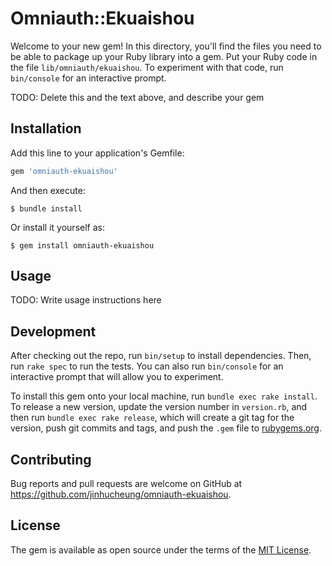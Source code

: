 # Omniauth::Ekuaishou

Welcome to your new gem! In this directory, you'll find the files you need to be able to package up your Ruby library into a gem. Put your Ruby code in the file `lib/omniauth/ekuaishou`. To experiment with that code, run `bin/console` for an interactive prompt.

TODO: Delete this and the text above, and describe your gem

## Installation

Add this line to your application's Gemfile:

```ruby
gem 'omniauth-ekuaishou'
```

And then execute:

    $ bundle install

Or install it yourself as:

    $ gem install omniauth-ekuaishou

## Usage

TODO: Write usage instructions here

## Development

After checking out the repo, run `bin/setup` to install dependencies. Then, run `rake spec` to run the tests. You can also run `bin/console` for an interactive prompt that will allow you to experiment.

To install this gem onto your local machine, run `bundle exec rake install`. To release a new version, update the version number in `version.rb`, and then run `bundle exec rake release`, which will create a git tag for the version, push git commits and tags, and push the `.gem` file to [rubygems.org](https://rubygems.org).

## Contributing

Bug reports and pull requests are welcome on GitHub at https://github.com/jinhucheung/omniauth-ekuaishou.


## License

The gem is available as open source under the terms of the [MIT License](https://opensource.org/licenses/MIT).
